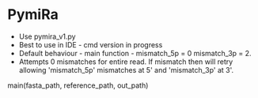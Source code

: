 # PymiRa
- Use pymira_v1.py
- Best to use in IDE - cmd version in progress
- Default behaviour - main function - mismatch_5p = 0 mismatch_3p = 2.
- Attempts 0 mismatches for entire read. If mismatch then will retry allowing 'mismatch_5p' mismatches at 5' and 'mismatch_3p' at 3'.

main(fasta_path, reference_path, out_path)
